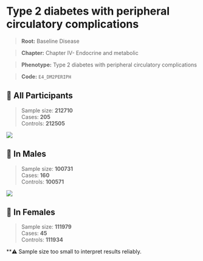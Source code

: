 # Type 2 diabetes with peripheral circulatory complications

> **Root:** Baseline Disease  

> **Chapter:** Chapter IV- Endocrine and metabolic  

> **Phenotype:** Type 2 diabetes with peripheral circulatory complications  

> **Code:** `E4_DM2PERIPH`

## 🧪 All Participants  
> Sample size: **212710**  
> Cases: **205**  
> Controls: **212505**
<img src="/Disease/Figures/ALL/Incidence/E4_DM2PERIPH.png"/>
<CsvTable src="/Disease/Data/ALL/Incidence/COX_E4_DM2PERIPH.csv" label="🔍 View full results" />

## 👨 In Males  
> Sample size: **100731**  
> Cases: **160**  
> Controls: **100571**
<img src="/Disease/Figures/Male/Incidence/E4_DM2PERIPH.png"/>
<CsvTable src="/Disease/Data/Male/Incidence/COX_E4_DM2PERIPH.csv" label="🔍 View full results" />

## 👩 In Females  
> Sample size: **111979**  
> Cases: **45**  
> Controls: **111934**

**⚠️ Sample size too small to interpret results reliably.

